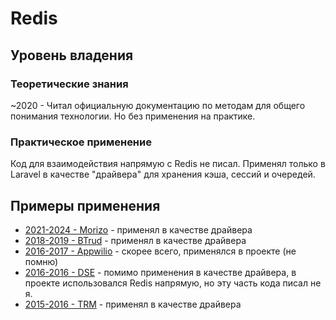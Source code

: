 # Redis


## Уровень владения

### Теоретические знания
~2020 - Читал официальную документацию по методам для общего понимания технологии. Но без применения на практике.

### Практическое применение
Код для взаимодействия напрямую с Redis не писал.
Применял только в Laravel в качестве "драйвера" для хранения кэша, сессий и очередей.

## Примеры применения

- [2021-2024 - Morizo](../../../experience/work/dev/2021-2024%20-%20Morizo.md) - применял в качестве драйвера
- [2018-2019 - BTrud](../../../experience/work/dev/2018-2019%20-%20BTrud.md) - применял в качестве драйвера
- [2016-2017 - Appwilio](../../../experience/work/dev/2016-2017%20-%20Appwilio.md) - скорее всего, применялся в проекте (не помню)
- [2016-2016 - DSE](../../../experience/work/dev/2016-2016%20-%20DSE.md) - помимо применения в качестве драйвера, в проекте использовался Redis напрямую, но эту часть кода писал не я.
- [2015-2016 - TRM](../../../experience/work/dev/2015-2016%20-%20TRM.md) - применял в качестве драйвера

